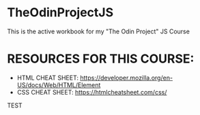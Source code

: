 # TheOdinProjectJS
This is the active workbook for my "The Odin Project" JS Course

# RESOURCES FOR THIS COURSE:

- HTML CHEAT SHEET: https://developer.mozilla.org/en-US/docs/Web/HTML/Element
- CSS CHEAT SHEET:  https://htmlcheatsheet.com/css/

TEST